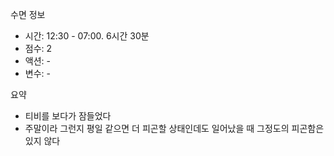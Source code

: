 수면 정보
- 시간: 12:30 - 07:00. 6시간 30분
- 점수: 2
- 액션: -
- 변수: -

요약
- 티비를 보다가 잠들었다
- 주말이라 그런지 평일 같으면 더 피곤할 상태인데도 일어났을 때 그정도의 피곤함은 있지 않다